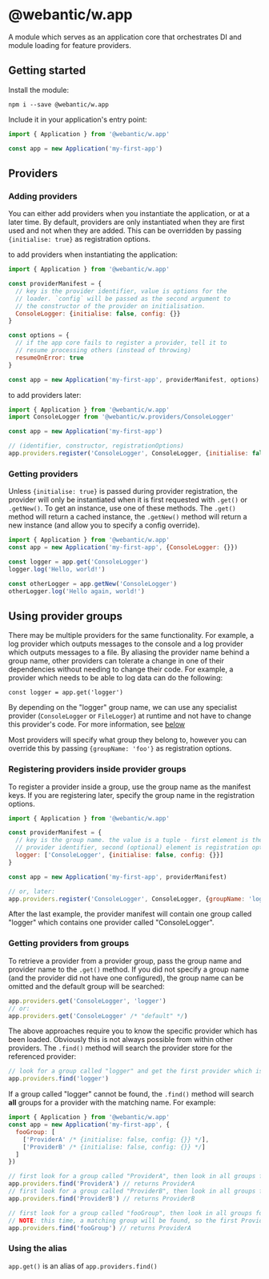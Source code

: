 # @webantic/w.app

A module which serves as an application core that orchestrates DI and module loading for feature providers.


## Getting started

Install the module:

  `npm i --save @webantic/w.app`

Include it in your application's entry point:

  ```js
  import { Application } from '@webantic/w.app'

  const app = new Application('my-first-app')
  ```

## Providers

### Adding providers

You can either add providers when you instantiate the application, or at a later time. By default, providers are only instantiated when they are first used and not when they are added. This can be overridden by passing `{initialise: true}` as registration options.

to add providers when instantiating the application:

  ```js
  import { Application } from '@webantic/w.app'

  const providerManifest = {
    // key is the provider identifier, value is options for the
    // loader. `config` will be passed as the second argument to
    // the constructor of the provider on initialisation.
    ConsoleLogger: {initialise: false, config: {}}
  }

  const options = {
    // if the app core fails to register a provider, tell it to
    // resume processing others (instead of throwing)
    resumeOnError: true
  }

  const app = new Application('my-first-app', providerManifest, options)
  ```

to add providers later:

  ```js
  import { Application } from '@webantic/w.app'
  import ConsoleLogger from '@webantic/w.providers/ConsoleLogger'

  const app = new Application('my-first-app')

  // (identifier, constructor, registrationOptions)
  app.providers.register('ConsoleLogger', ConsoleLogger, {initialise: false, config: {namespace: 'module1'}})
  ```

### Getting providers

Unless `{initialise: true}` is passed during provider registration, the provider will only be instantiated when it is first requested with `.get()` or `.getNew()`. To get an instance, use one of these methods. The `.get()` method will return a cached instance, the `.getNew()` method will return a new instance (and allow you to specify a config override).

  ```js
  import { Application } from '@webantic/w.app'
  const app = new Application('my-first-app', {ConsoleLogger: {}})

  const logger = app.get('ConsoleLogger')
  logger.log('Hello, world!')

  const otherLogger = app.getNew('ConsoleLogger')
  otherLogger.log('Hello again, world!')
  ```

## Using provider groups

There may be multiple providers for the same functionality. For example, a log provider which outputs messages to the console and a log provider which outputs messages to a file. By aliasing the provider name behind a group name, other providers can tolerate a change in one of their dependencies without needing to change their code. For example, a provider which needs to be able to log data can do the following:

  `const logger = app.get('logger')`

By depending on the "logger" group name, we can use any specialist provider (`ConsoleLogger` or `FileLogger`) at runtime and not have to change this provider's code. For more information, see [below](getting-providers-from-groups)

Most providers will specify what group they belong to, however you can override this by passing `{groupName: 'foo'}` as registration options.



### Registering providers inside provider groups

To register a provider inside a group, use the group name as the manifest keys. If you are registering later, specify the group name in the registration options.

  ```js
  import { Application } from '@webantic/w.app'

  const providerManifest = {
    // key is the group name. the value is a tuple - first element is the
    // provider identifier, second (optional) element is registration options
    logger: ['ConsoleLogger', {initialise: false, config: {}}]
  }

  const app = new Application('my-first-app', providerManifest)

  // or, later:
  app.providers.register('ConsoleLogger', ConsoleLogger, {groupName: 'logger', config: {}})
  ```

After the last example, the provider manifest will contain one group called "logger" which contains one provider called "ConsoleLogger".



### <a name="getting-providers-from-groups">Getting providers from groups</a>

To retrieve a provider from a provider group, pass the group name and provider name to the `.get()` method. If you did not specify a group name (and the provider did not have one configured), the group name can be omitted and the default group will be searched:

  ```js
  app.providers.get('ConsoleLogger', 'logger')
  // or:
  app.providers.get('ConsoleLogger' /* "default" */)
  ```

The above approaches require you to know the specific provider which has been loaded. Obviously this is not always possible from within other providers. The `.find()` method will search the provider store for the referenced provider:

  ```js
  // look for a group called "logger" and get the first provider which is found:
  app.providers.find('logger')
  ```

If a group called "logger" cannot be found, the `.find()` method will search **all** groups for a provider with the matching name. For example:

  ```js
  import { Application } from '@webantic/w.app'
  const app = new Application('my-first-app', {
    fooGroup: [
      ['ProviderA' /* {initialise: false, config: {}} */],
      ['ProviderB' /* {initialise: false, config: {}} */]
    ]
  })

  // first look for a group called "ProviderA", then look in all groups for a Provider called "ProviderA"
  app.providers.find('ProviderA') // returns ProviderA
  // first look for a group called "ProviderB", then look in all groups for a Provider called "ProviderB"
  app.providers.find('ProviderB') // returns ProviderB
  
  // first look for a group called "fooGroup", then look in all groups for a Provider called "fooGroup"
  // NOTE: this time, a matching group will be found, so the first Provider in that group will be returned
  app.providers.find('fooGroup') // returns ProviderA
  ```

### Using the alias

  `app.get()` is an alias of `app.providers.find()`
